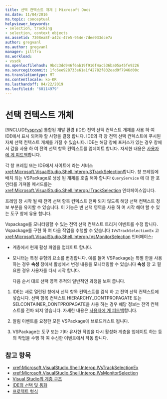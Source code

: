 ```yaml
---
title: 선택 컨텍스트 개체 | Microsoft Docs
ms.date: 11/04/2016
ms.topic: conceptual
helpviewer_keywords:
- selection, tracking
- selection, context objects
ms.assetid: 7308ea8f-a42c-47e5-954e-7dee933dce7a
author: gregvanl
ms.author: gregvanl
manager: jillfra
ms.workload:
- vssdk
ms.openlocfilehash: 9bdc3dd946f6ab19f916f4ac536ba05a45fe9226
ms.sourcegitcommit: 1fc6ee928733e61a1f42782f832ead9f7946d00c
ms.translationtype: MT
ms.contentlocale: ko-KR
ms.lasthandoff: 04/22/2019
ms.locfileid: "60114979"
---
```

# <a name="selection-context-objects"></a>선택 컨텍스트 개체
[!INCLUDE[vsprvs](../../code-quality/includes/vsprvs_md.md)] 통합된 개발 환경 (IDE) 전역 선택 컨텍스트 개체를 사용 하 여 IDE에서 표시 되어야 할 사항을 결정 합니다. IDE의 각 창 전역 선택 컨텍스트에 푸시된 자체 선택 컨텍스트 개체를 가질 수 있습니다. IDE는 해당 창에 포커스가 있는 경우 창에서 값을 사용 하 여 전역 선택 항목 컨텍스트를 업데이트 합니다. 자세한 내용은 [사용자에 게 피드백](../../extensibility/internals/feedback-to-the-user.md)합니다.

 각 창 프레임 또는 IDE에서 사이트에 라는 서비스 <xref:Microsoft.VisualStudio.Shell.Interop.STrackSelection>합니다. 창 프레임에 배치 되는 VSPackage로 생성 된 개체를 호출 해야 합니다 `QueryService` 에 대 한 포인터를 가져올 메서드를는 <xref:Microsoft.VisualStudio.Shell.Interop.ITrackSelection> 인터페이스입니다.

 프레임 창 시작 될 때 전역 선택 항목 컨텍스트 전파 되지 않도록 해당 선택 컨텍스트 정보 부분을 유지할 수 있습니다. 이 기능은 빈 선택 영역을 사용 하 여 시작 해야 할 수 있는 도구 창에 유용 합니다.

 Vspackage를 모니터링할 수 있는 전역 선택 컨텍스트 트리거 이벤트를 수정 합니다. Vspackage를 구현 하 여 다음 작업을 수행할 수 있습니다 `IVsTrackSelectionEx` 고 <xref:Microsoft.VisualStudio.Shell.Interop.IVsMonitorSelection> 인터페이스:

- 계층에서 현재 활성 파일을 업데이트 합니다.

- 모니터는 특정 유형의 요소를 변경합니다. 예를 들어 VSPackage는 특별 한을 사용 하는 경우 **속성** 창에서 활성에서 변경 내용을 모니터링할 수 있습니다 **속성** 창 고 필요한 경우 사용자를 다시 시작 합니다.

  다음 순서 대로 선택 영역 추적의 일반적인 과정을 보여 줍니다.

1. IDE는 새로 열린된 창에서 선택 항목 컨텍스트를 검색 하 고 전역 선택 컨텍스트에 넣습니다. 선택 항목 컨텍스트 HIERARCHY_DONTPROPAGATE 또는 SELCONTAINER_DONTPROPAGATE을 사용 하는 경우 해당 정보는 전역 컨텍스트를 전파 되지 않습니다. 자세한 내용은 [사용자에 게 피드백](../../extensibility/internals/feedback-to-the-user.md)합니다.

2. 알림 이벤트를 요청한 모든 VSPackage에 브로드캐스트 됩니다.

3. VSPackage는 도구 또는 기타 유사한 작업을 다시 활성화 계층을 업데이트 하는 등의 작업을 수행 하 여 수신한 이벤트에서 작동 합니다.

## <a name="see-also"></a>참고 항목
- <xref:Microsoft.VisualStudio.Shell.Interop.IVsTrackSelectionEx>
- <xref:Microsoft.VisualStudio.Shell.Interop.IVsMonitorSelection>
- [Visual Studio의 계층 구조](../../extensibility/internals/hierarchies-in-visual-studio.md)
- [IDE의 선택 및 통화](../../extensibility/internals/selection-and-currency-in-the-ide.md)
- [프로젝트 형식](../../extensibility/internals/project-types.md)